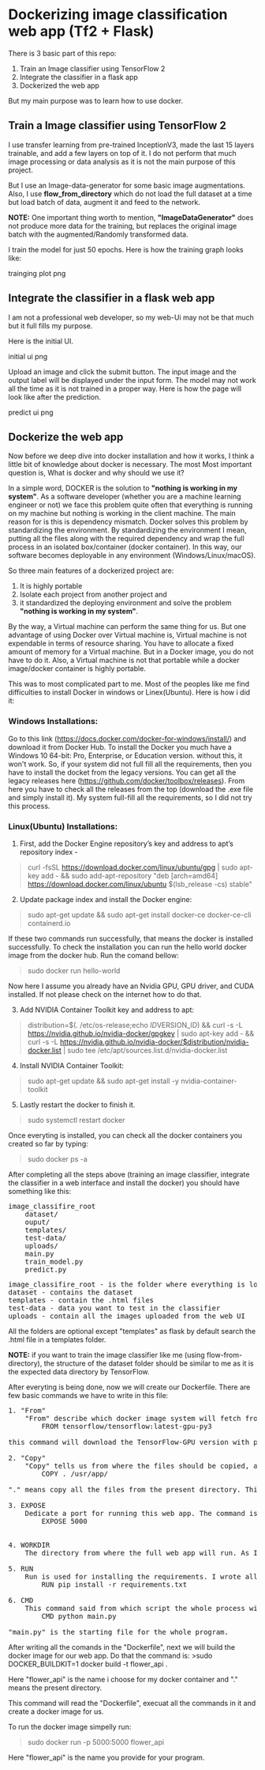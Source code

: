 # Dockerizing image classification web app (Tf2 + Flask)

There is 3 basic part of this repo:

1. Train an Image classifier using TensorFlow 2 
2. Integrate the classifier in a flask app 
3. Dockerized the web app

But my main purpose was to learn how to use docker.

## Train a Image classifier using TensorFlow 2

I use transfer learning from pre-trained InceptionV3, made the last 15 layers trainable, and add a few layers on top of it. I do not perform that much image processing or data analysis as it is not the main purpose of this project.

But I use an Image-data-generator for some basic image augmentations. Also, I use <strong>flow_from_directory</strong> which do not load the full dataset at a time but load batch of data, augment it and feed to the network.

<strong>NOTE:</strong> One important thing worth to mention, <strong>"ImageDataGenerator"</strong> does not produce more data for the training, but replaces the original image batch with the augmented/Randomly transformed data.

I train the model for just 50 epochs. Here is how the training graph looks like:

trainging plot png

## Integrate the classifier in a flask web app

I am not a professional web developer, so my web-Ui may not be that much but it full fills my purpose.

Here is the initial UI.

initial ui png

Upload an image and click the submit button. The input image and the output label will be displayed under the input form. The model may not work all the time as it is not trained in a proper way. Here is how the page will look like after the prediction.

predict ui png

## Dockerize the web app

Now before we deep dive into docker installation and how it works, I think a little bit of knowledge about docker is necessary. The most Most important question is, What is docker and why should we use it?

In a simple word, DOCKER is the solution to <strong>"nothing is working in my system"</strong>. As a software developer (whether you are a machine learning engineer or not) we face this problem quite often that everything is running on my machine but nothing is working in the client machine. The main reason for is this is dependency mismatch. Docker solves this problem by standardizing the environment. By standardizing the environment I mean, putting all the files along with the required dependency and wrap the full process in an isolated box/container (docker container). In this way, our software becomes deployable in any environment (Windows/Linux/macOS).

So three main features of a dockerized project are:
1. It is highly portable
2. Isolate each project from another project and
3. it standardized the deploying environment and solve the problem <strong>"nothing is working in my system"</strong>.

By the way, a Virtual machine can perform the same thing for us. But one advantage of using Docker over Virtual machine is, Virtual machine is not expendable in terms of resource sharing. You have to allocate a fixed amount of memory for a Virtual machine. But in a Docker image, you do not have to do it. Also, a Virtual machine is not that portable while a docker image/docker container is highly portable.

This was to most complicated part to me. Most of the peoples like me find difficulties to install Docker in windows or Linex(Ubuntu). Here is how i did it:

### Windows Installations:
Go to this link (https://docs.docker.com/docker-for-windows/install/) and download it from Docker Hub. To install the Docker you much have a Windows 10 64-bit: Pro, Enterprise, or Education version. without this, it won't work. So, if your system did not full fill all the requirements, then you have to install the docket from the legacy versions. You can get all the legacy releases here (https://github.com/docker/toolbox/releases). From here you have to check all the releases from the top (download the .exe file and simply install it). My system full-fill all the requirements, so I did not try this process.

### Linux(Ubuntu) Installations:

1. First, add the Docker Engine repository’s key and address to apt’s repository index - 
>curl -fsSL https://download.docker.com/linux/ubuntu/gpg | sudo apt-key add - && sudo add-apt-repository "deb [arch=amd64] https://download.docker.com/linux/ubuntu $(lsb_release -cs) stable"

2. Update package index and install the Docker engine:
>sudo apt-get update && sudo apt-get install docker-ce docker-ce-cli containerd.io

If these two commands run successfully, that means the docker is installed successfully. To check the installation you can run the hello world docker image from the docker hub. Run the comand bellow:
>sudo docker run hello-world

Now here I assume you already have an Nvidia GPU, GPU driver, and CUDA installed. If not please check on the internet how to do that.

3. Add NVIDIA Container Toolkit key and address to apt:
>distribution=$(. /etc/os-release;echo $ID$VERSION_ID) && curl -s -L https://nvidia.github.io/nvidia-docker/gpgkey | sudo apt-key add - && curl -s -L https://nvidia.github.io/nvidia-docker/$distribution/nvidia-docker.list | sudo tee /etc/apt/sources.list.d/nvidia-docker.list

4. Install NVIDIA Container Toolkit:
>sudo apt-get update && sudo apt-get install -y nvidia-container-toolkit

5. Lastly restart the docker to finish it.
>sudo systemctl restart docker

Once everyting is installed, you can check all the docker containers you created so far by typing: 
>sudo docker ps -a

After completing all the steps above (training an image classifier, integrate the classifier in a web interface and install the docker) you should have something like this:

<pre>
image_classifire_root
	dataset/
	ouput/
	templates/
	test-data/
	uploads/
	main.py
	train_model.py
	predict.py
</pre>

<pre>
image_classifire_root - is the folder where everything is located.
dataset - contains the dataset
templates - contain the .html files
test-data - data you want to test in the classifier
uploads - contain all the images uploaded from the web UI
</pre>

All the folders are optional except "templates" as flask by default search the .html file in a templates folder.

<strong>NOTE:</strong> if you want to train the image classifier like me (using flow-from-directory), the structure of the dataset folder should be similar to me as it is the expected data directory by TensorFlow.

After everyting is being done, now we will create our Dockerfile. There are few basic commands we have to write in this file:

<pre>
1. "From"
	"From" describe which docker image system will fetch from the docker hub. As I am using Tensorflow 2, I fetch the latest version from the docker hub. The command is:
		FROM tensorflow/tensorflow:latest-gpu-py3

this command will download the TensorFlow-GPU version with python 3 from the docker hub.

2. "Copy"
	"Copy" tells us from where the files should be copied, and where to save in the newly downloaded docker container (downloaded using the FROM command). I created the Dockerfile in the same directory as all my other files. and I like to copy all the files in "/usr/app/" directory in the newly downloaded docker container. So the command will be:
		COPY . /usr/app/

"." means copy all the files from the present directory. This command copy all the files from the present directory to "/usr/app/" directory.

3. EXPOSE
	Dedicate a port for running this web app. The command is:
		EXPOSE 5000


4. WORKDIR
	The directory from where the full web app will run. As I copy all the files in "/usr/app/" directory, so I initialize this directory as my working directory.

5. RUN
	Run is used for installing the requirements. I wrote all the required dependencies with the respective version in a "requirements.txt" file. So the command is:
		RUN pip install -r requirements.txt

6. CMD
	This command said from which script the whole process will run. this is the same command we regularly use "python file_name.py".So the command is:
		CMD python main.py

"main.py" is the starting file for the whole program.
</pre>

After writing all the comands in the "Dockerfile", next we will build the docker image for our web app. Do that the command is: >sudo DOCKER_BUILDKIT=1 docker build -t flower_api .

Here "flower_api" is the name i choose for my docker container and "." means the present directory.

This command will read the "Dockerfile", execuat all the commands in it and create a docker image for us.

To run the docker image simpelly run:
>sudo docker run -p 5000:5000 flower_api

Here "flower_api" is the name you provide for your program.
